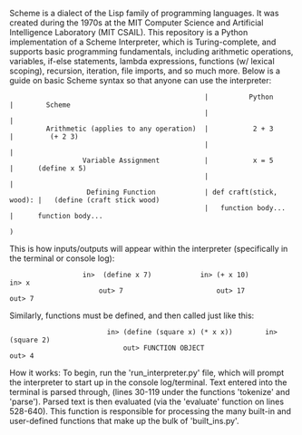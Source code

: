 Scheme is a dialect of the Lisp family of programming languages. It was created during the 1970s at the MIT Computer Science and Artificial Intelligence Laboratory (MIT CSAIL). This repository is a Python implementation of a Scheme Interpreter, which is Turing-complete, and supports basic programming fundamentals, including arithmetic operations, variables, if-else statements, lambda expressions, functions (w/ lexical scoping), recursion, iteration, file imports, and so much more. Below is a guide on basic Scheme syntax so that anyone can use the interpreter:


                                                    |          Python         |        Scheme
                                                    |                         |
             Arithmetic (applies to any operation)  |           2 + 3         |         (+ 2 3)
                                                    |                         |
                      Variable Assignment           |           x = 5         |      (define x 5)
                                                    |                         |
                       Defining Function            | def craft(stick, wood): |   (define (craft stick wood)
                                                    |   function body...      |      function body...  
                                                                                                     )
This is how inputs/outputs will appear within the interpreter (specifically in the terminal or console log):

                      in>  (define x 7)            in> (+ x 10)              in> x
                          out> 7                       out> 17                 out> 7          

Similarly, functions must be defined, and then called just like this:

                            in> (define (square x) (* x x))        in> (square 2)
                                out> FUNCTION OBJECT                   out> 4


How it works:
To begin, run the 'run_interpreter.py' file, which will prompt the interpreter to start up in the console log/terminal. Text entered into the terminal is parsed through, (lines 30-119 under the functions 'tokenize' and 'parse'). Parsed text is then evaluated (via the 'evaluate' function on lines 528-640). This function is responsible for processing the many built-in and user-defined functions that make up the bulk of 'built_ins.py'.
                                                                                                
        
